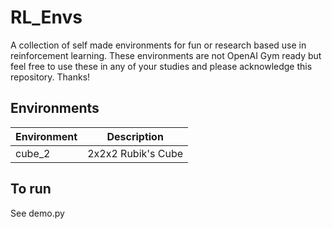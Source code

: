 # RL_Envs
A collection of self made environments for fun or research based use in reinforcement learning. These environments are not OpenAI Gym ready but feel free to use these in any of your studies and please acknowledge this repository. Thanks!

## Environments

Environment | Description
--- | ---
cube_2 | 2x2x2 Rubik's Cube

## To run

See demo.py
